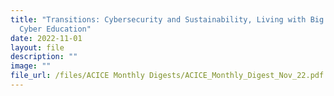 ```yaml
---
title: "Transitions: Cybersecurity and Sustainability, Living with Big Tech and
  Cyber Education"
date: 2022-11-01
layout: file
description: ""
image: ""
file_url: /files/ACICE Monthly Digests/ACICE_Monthly_Digest_Nov_22.pdf
---
```

